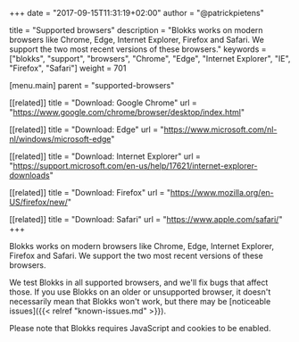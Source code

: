 +++
date            = "2017-09-15T11:31:19+02:00"
author          = "@patrickpietens"

title           = "Supported browsers"
description     = "Blokks works on modern browsers like Chrome, Edge, Internet Explorer, Firefox and Safari. We support the two most recent versions of these browsers."
keywords        = ["blokks", "support", "browsers", "Chrome", "Edge", "Internet Explorer", "IE", "Firefox", "Safari"]
weight          = 701

[menu.main]
parent          = "supported-browsers"

[[related]]
title = "Download: Google Chrome"
url = "https://www.google.com/chrome/browser/desktop/index.html"

[[related]]
title = "Download: Edge"
url = "https://www.microsoft.com/nl-nl/windows/microsoft-edge"

[[related]]
title = "Download: Internet Explorer"
url = "https://support.microsoft.com/en-us/help/17621/internet-explorer-downloads"

[[related]]
title = "Download: Firefox"
url = "https://www.mozilla.org/en-US/firefox/new/"

[[related]]
title = "Download: Safari"
url = "https://www.apple.com/safari/"
+++

Blokks works on modern browsers like Chrome, Edge, Internet Explorer, Firefox and Safari. We support the two most recent versions of these browsers.

We test Blokks in all supported browsers, and we'll fix bugs that affect those. If you use Blokks on an older or unsupported browser, it doesn't necessarily mean that Blokks won't work, but there may be [noticeable issues]({{< relref "known-issues.md" >}}). 

<span class='note'>Please note that Blokks requires JavaScript and cookies to be enabled.</span>